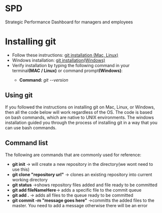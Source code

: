 # SPD
Strategic Performance Dashboard for managers and employees

<h1>Installing git</h1>

<ul>
  <li>Follow these instructions: <a href = "https://git-scm.com/book/en/v2/Getting-Started-Installing-Git">git installation (Mac, Linux)</a></li>
  <li>Windows installation: <a href="https://support.codebasehq.com/articles/getting-started/git-on-windows">git installation(Windows)</a></li>
  <li>Verify installation by typing the following command in your terminal<strong>(MAC / Linux)</strong> or command prompt<strong>(Windows)</strong>:</li>
  <ul>
    <li><strong>Command:</strong><em> git --version</em></li>
  </ul>
  
 </ul>

<h2>Using git</h2>
<p>If you followed the instructions on installing git on Mac, Linux, or Windows, then all the code below will work regardless of the OS.  The code is based on bash commands, which are native to UNIX environments.  The windows installation guided you through the process of installing git in a way that you can use bash commands.</p>


<h2>Command list</h2>
<p>The following are commands that are commonly used for reference:</p>
<ul>
  <li><strong>git init</strong> -> will create a new repository in the directory(we wont need to use this)</li>
  <li><strong>git clone "repository url"</strong> -> clones an existing repository into current working directory</li>
  <li><strong>git status</strong> ->shows repository files added and file ready to be committed</li>
  <li><strong>git add fileNameHere</strong>-> adds a specific file to the commit queue</li>
  <li><strong>git add .</strong> -> adds all files to the queue ready to be committed</li>
  <li><strong>git commit -m "message goes here"</strong> ->committs the added files to the master.  You need to add a message otherwise there will be an error</li>
 </ul>
